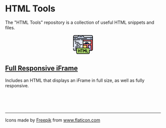 # HTML Tools
The "HTML Tools" repository is a collection of useful HTML snippets and files.

<div align="center">
    <img src="utilities/html_logo.png" width = "64">
</div>

## <a href="https://github.com/daniel-kramt/html-tools/tree/main/full_responsive_iframe">Full Responsive iFrame</a>
Includes an HTML that displays an iFrame in full size, as well as fully responsive.


<br><br><br>
<hr>
<div>Icons made by <a href="https://www.freepik.com" title="Freepik">Freepik</a> from <a href="https://www.flaticon.com/" title="Flaticon">www.flaticon.com</a></div>